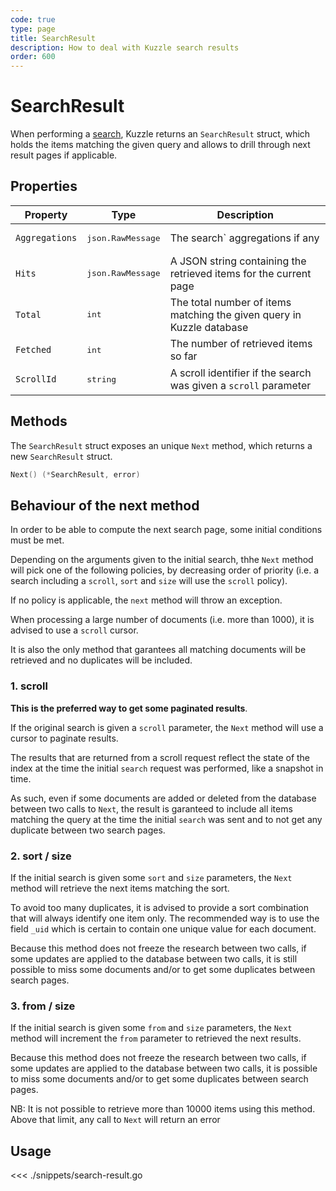 ```yaml
---
code: true
type: page
title: SearchResult
description: How to deal with Kuzzle search results
order: 600
---
```


# SearchResult

When performing a [search](/sdk/go/1/controllers/document/search/), Kuzzle returns an `SearchResult` struct, which holds the items matching the given query and allows to drill through next result pages if applicable.

## Properties

| Property       | Type                       | Description                                                           |
| -------------- | -------------------------- | --------------------------------------------------------------------- |
| `Aggregations` | <pre>json.RawMessage</pre> | The search` aggregations if any                                       |
| `Hits`         | <pre>json.RawMessage</pre> | A JSON string containing the retrieved items for the current page     |
| `Total`        | <pre>int</pre>             | The total number of items matching the given query in Kuzzle database |
| `Fetched`      | <pre>int</pre>             | The number of retrieved items so far                                  |
| `ScrollId`     | <pre>string</pre>          | A scroll identifier if the search was given a `scroll` parameter      |

## Methods

The `SearchResult` struct exposes an unique `Next` method, which returns a new `SearchResult` struct.

```cpp
Next() (*SearchResult, error)
```

## Behaviour of the next method

In order to be able to compute the next search page, some initial conditions must be met.

Depending on the arguments given to the initial search, thhe `Next` method will pick one of the following policies, by decreasing order of priority (i.e. a search including a `scroll`, `sort` and `size` will use the `scroll` policy).

If no policy is applicable, the `next` method will throw an exception.

<div class="alert alert-info">
  <p>
  When processing a large number of documents (i.e. more than 1000), it is advised to use a <code>scroll</code> cursor.
  </p>
  <p>
  It is also the only method that garantees all matching documents will be retrieved and no duplicates will be included.
  </p>
</div>

### 1. scroll

**This is the preferred way to get some paginated results**.

If the original search is given a `scroll` parameter, the `Next` method will use a cursor to paginate results.

The results that are returned from a scroll request reflect the state of the index at the time the initial `search` request was performed, like a snapshot in time.

As such, even if some documents are added or deleted from the database between two calls to `Next`, the result is garanteed to include all items matching the query at the time the initial `search` was sent and to not get any duplicate between two search pages.

### 2. sort / size

If the initial search is given some `sort` and `size` parameters, the `Next` method will retrieve the next items matching the sort.

To avoid too many duplicates, it is advised to provide a sort combination that will always identify one item only. The recommended way is to use the field `_uid` which is certain to contain one unique value for each document.

Because this method does not freeze the research between two calls, if some updates are applied to the database between two calls, it is still possible to miss some documents and/or to get some duplicates between search pages.

### 3. from / size

If the initial search is given some `from` and `size` parameters, the `Next` method will increment the `from` parameter to retrieved the next results.

Because this method does not freeze the research between two calls, if some updates are applied to the database between two calls, it is possible to miss some documents and/or to get some duplicates between search pages.

<div class="alert alert-info">
  <p>
    NB: It is not possible to retrieve more than 10000 items using this method. Above that limit, any call to <code>Next</code> will return an error
  </p>
</div>

## Usage

<<< ./snippets/search-result.go
